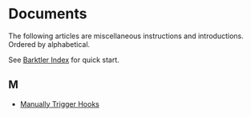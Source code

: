 # Documents

The following articles are miscellaneous instructions and introductions. Ordered by alphabetical.

See [Barktler Index](./index.md) for quick start.

## M

-   [Manually Trigger Hooks](./document/manually-trigger-hooks.md)
